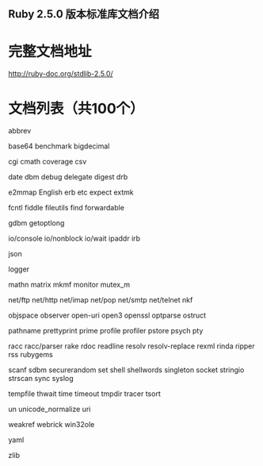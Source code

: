 Ruby 2.5.0 版本标准库文档介绍
------------------------------------------

# 完整文档地址
http://ruby-doc.org/stdlib-2.5.0/

# 文档列表（共100个）
abbrev

base64
benchmark
bigdecimal

cgi
cmath
coverage
csv

date
dbm
debug
delegate
digest
drb

e2mmap
English
erb
etc
expect
extmk

fcntl
fiddle
fileutils
find
forwardable

gdbm
getoptlong

io/console
io/nonblock
io/wait
ipaddr
irb

json

logger

mathn
matrix
mkmf
monitor
mutex_m

net/ftp
net/http
net/imap
net/pop
net/smtp
net/telnet
nkf

objspace
observer
open-uri
open3
openssl
optparse
ostruct

pathname
prettyprint
prime
profile
profiler
pstore
psych
pty

racc
racc/parser
rake
rdoc
readline
resolv
resolv-replace
rexml
rinda
ripper
rss
rubygems

scanf
sdbm
securerandom
set
shell
shellwords
singleton
socket
stringio
strscan
sync
syslog

tempfile
thwait
time
timeout
tmpdir
tracer
tsort

un
unicode_normalize
uri

weakref
webrick
win32ole

yaml

zlib
